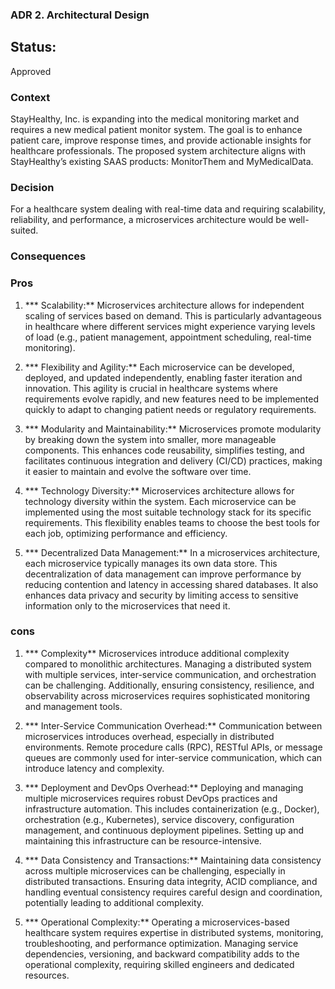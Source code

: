 ### ADR 2. Architectural Design

## Status: 
Approved

### Context
StayHealthy, Inc. is expanding into the medical monitoring market and requires a new medical patient monitor system. The goal is to enhance patient care, improve response times, and provide actionable insights for healthcare professionals. The proposed system architecture aligns with StayHealthy’s existing SAAS products: MonitorThem and MyMedicalData.

### Decision
For a healthcare system dealing with real-time data and requiring scalability, reliability, and performance, a microservices architecture would be well-suited.

### Consequences

### Pros
1. *** Scalability:** Microservices architecture allows for independent scaling of services based on demand. This is particularly advantageous in healthcare where different services might experience varying levels of load (e.g., patient management, appointment scheduling, real-time monitoring).

2. *** Flexibility and Agility:** Each microservice can be developed, deployed, and updated independently, enabling faster iteration and innovation. This agility is crucial in healthcare systems where requirements evolve rapidly, and new features need to be implemented quickly to adapt to changing patient needs or regulatory requirements.

3. *** Modularity and Maintainability:** Microservices promote modularity by breaking down the system into smaller, more manageable components. This enhances code reusability, simplifies testing, and facilitates continuous integration and delivery (CI/CD) practices, making it easier to maintain and evolve the software over time.

4. *** Technology Diversity:** Microservices architecture allows for technology diversity within the system. Each microservice can be implemented using the most suitable technology stack for its specific requirements. This flexibility enables teams to choose the best tools for each job, optimizing performance and efficiency.

5. *** Decentralized Data Management:** In a microservices architecture, each microservice typically manages its own data store. This decentralization of data management can improve performance by reducing contention and latency in accessing shared databases. It also enhances data privacy and security by limiting access to sensitive information only to the microservices that need it.

### cons

1. *** Complexity** Microservices introduce additional complexity compared to monolithic architectures. Managing a distributed system with multiple services, inter-service communication, and orchestration can be challenging. Additionally, ensuring consistency, resilience, and observability across microservices requires sophisticated monitoring and management tools.

2. *** Inter-Service Communication Overhead:** Communication between microservices introduces overhead, especially in distributed environments. Remote procedure calls (RPC), RESTful APIs, or message queues are commonly used for inter-service communication, which can introduce latency and complexity.

3. *** Deployment and DevOps Overhead:** Deploying and managing multiple microservices requires robust DevOps practices and infrastructure automation. This includes containerization (e.g., Docker), orchestration (e.g., Kubernetes), service discovery, configuration management, and continuous deployment pipelines. Setting up and maintaining this infrastructure can be resource-intensive.

4. *** Data Consistency and Transactions:** Maintaining data consistency across multiple microservices can be challenging, especially in distributed transactions. Ensuring data integrity, ACID compliance, and handling eventual consistency requires careful design and coordination, potentially leading to additional complexity.

5. *** Operational Complexity:** Operating a microservices-based healthcare system requires expertise in distributed systems, monitoring, troubleshooting, and performance optimization. Managing service dependencies, versioning, and backward compatibility adds to the operational complexity, requiring skilled engineers and dedicated resources.